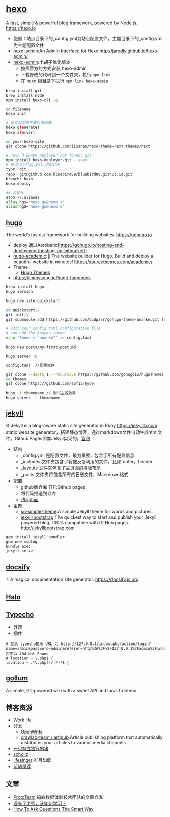 # [hexo](https://github.com/hexojs/hexo)

A fast, simple & powerful blog framework, powered by Node.js. <https://hexo.io>

* 配置：站点目录下的_config.yml为站点配置文件，主题目录下的_config.yml为主题配置文件
* [hexo-admin](https://github.com/jaredly/hexo-admin):An Admin Interface for Hexo <http://jaredly.github.io/hexo-admin/>
* [hexo-admin](https://github.com/barretlee/hexo-admin):小胡子优化版本
  - 按照官方的方式安装 hexo-admin
  - 下载修改的代码到一个文件夹，执行 `npm link`
  - 在 hexo 根目录下执行 `npm link hexo-admin`

```sh
brew install git
brew install node
npm install hexo-cli -g

cd filename
hexo init

# 新文章需先生成后再部署
hexo g(enerate)
hexo s(erver)

cd your-hexo-site
git clone https://github.com/iissnan/hexo-theme-next themes/next

# hexo d ERROR Deployer not found: git
npm install hexo-deployer-git --save
# 修改_config.yml,添加仓库
type: git
repo: git@github.com:bluebird89/bluebird89.github.io.git
branch: hexo
hexo deploy

## 自动化
atom ~/.aliases
alias hgs="hexo g&&hexo s"
alias hgd="hexo g&&hexo d"
```

## [hugo](https://github.com/gohugoio/hugo)

The world’s fastest framework for building websites. <https://gohugo.io>

* deploy 通过Aerobatic[<https://gohugo.io/hosting-and-deployment/hosting-on-bitbucket/>]
* [hugo-academic](https://github.com/gcushen/hugo-academic):📝 The website builder for Hugo. Build and deploy a beautiful website in minutes! <https://sourcethemes.com/academic/>
* Theme
  - [Hugo Themes](https://themes.gohugo.io)
* <https://jimmysong.io/hugo-handbook>

```sh
brew install hugo
hugo version

hugo new site quickstart

cd quickstart;\
git init;\
git submodule add https://github.com/budparr/gohugo-theme-ananke.git themes/ananke;\

# Edit your config.toml configuration file
# and add the Ananke theme.
echo 'theme = "ananke"' >> config.toml

hugo new posts/my-first-post.md

hugo server -D

config.toml  //配置文件

git clone --depth 1 --recursive https://github.com/gohugoio/hugoThemes.git themes // 获取所有主题，避免这样操作，没意义
cd themes
git clone https://github.com/spf13/hyde

hugo -t themename // 测试主题效果
hugo server -t themename
```

## [jekyll](https://github.com/jekyll/jekyll)

🌐 Jekyll is a blog-aware static site generator in Ruby <https://jekyllrb.com> static website generator，搭建静态博客，通过markdown文件自动生成html文件。Github Pages即靠Jekyll实现的。[官网](https://jekyllrb.com)

* 结构
  - _config.yml 是配置文件，最为重要，包含了所有配置信息
  - _includes 文件夹包含了将被反复利用的文件，比如footer，header
  - _layouts 文件夹包含了主页面的排版布局
  - _posts 文件夹将包含所有的日志文件，Markdown格式
* 配置
  - github新仓库 开启Github pages
  - 将代码推送到仓库
  - [访问页面](https://bluebird89.github.io/)
* 主题
  - [so-simple-theme](https://github.com/mmistakes/so-simple-theme):A simple Jekyll theme for words and pictures.
  - [jekyll-bootstrap](https://github.com/plusjade/jekyll-bootstrap):The quickest way to start and publish your Jekyll powered blog. 100% compatible with GitHub pages. <http://jekyllbootstrap.com>

```sh
gem install jekyll bundler
gem new myblog
bundle exec
jekyll serve
```

## [docsify](https://github.com/docsifyjs/docsify)

🃏 A magical documentation site generator. <https://docsify.js.org>

## [Halo](https://github.com/halo-dev/halo)

## [Typecho](http://typecho.org/)

* 外观
* 插件

```
# 登录 typecho提示 URL 为 http://127.0.0.1/index.php/action/login?name=admin&password=admin&referer=http%3A%2F%2F127.0.0.1%2Fadmin%2Findex.php&_=a6ca5a4fff943b47824c6b1f8af93cde 页面为 404 Not Found
# location ~ \.php$ {
location ~ .*\.php(\/.*)*$ {
```

## [gollum](https://github.com/gollum/gollum)

A simple, Git-powered wiki with a sweet API and local frontend.

## 博客资源

* [Work life](https://www.atlassian.com/blog)
* 分发
  - [OpenWrite](https://openwrite.cn/)
  - [crawlab-team / artipub](https://github.com/crawlab-team/artipub):Article publishing platform that automatically distributes your articles to various media channels
* [一只特立独行的猪](http://guanzhou.pub/tag/)
* [schollz](https://schollz.com/)
* [lifesinger](https://github.com/lifesinger/blog):岁月如歌
* [前端精读](https://github.com/dt-fe/)

## 文章

* [ProtoTeam](https://github.com/ProtoTeam/blog):蚂蚁数据体验技术团队的文章仓库
* [没有了老师，该如何学习？](http://www.cnblogs.com/qianqian-li/p/6028745.html)
* [How To Ask Questions The Smart Way](http://www.catb.org/esr/faqs/smart-questions.html)
